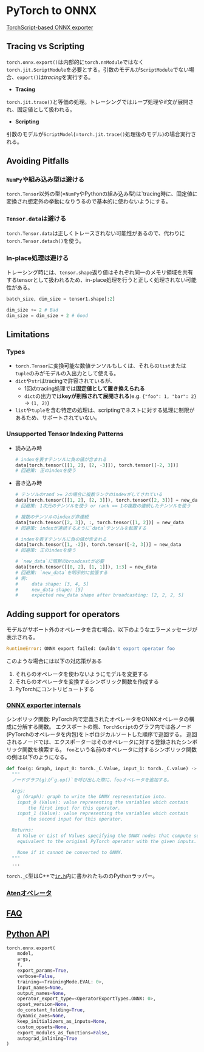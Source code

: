 # PyTorch to ONNX

[TorchScript-based ONNX exporter](https://pytorch.org/docs/stable/onnx_torchscript.html#types)

## Tracing vs Scripting

`torch.onnx.export()`は内部的に`torch.nnModule`ではなく`torch.jit.ScriptModule`を必要とする。引数のモデルが`ScriptModule`でない場合、`export()`は*tracing*を実行する。

- **Tracing**

`torch.jit.trace()`と等価の処理。トレーシングではループ処理やif文が展開され、固定値として扱われる。

- **Scripting**

引数のモデルが`ScriptModel`(=`torch.jit.trace()`処理後のモデル)の場合実行される。

## Avoiding Pitfalls

### `NumPy`や組み込み型は避ける

`torch.Tensor`以外の型(=`NumPy`やPythonの組み込み型)は`tracing時に、固定値に変換され想定外の挙動になりうるので基本的に使わないようにする。

### `Tensor.data`は避ける

`torch.Tensor.data`は正しくトレースされない可能性があるので、代わりに`torch.Tensor.detach()`を使う。

### In-place処理は避ける

トレーシング時には、`tensor.shape`返り値はそれぞれ同一のメモリ領域を共有するtensorとして扱われるため、in-place処理を行うと正しく処理されない可能性がある。

```python
batch_size, dim_size = tensor1.shape[:2]

dim_size += 2 # Bad
dim_size = dim_size + 2 # Good
```

## Limitations

### Types

- `torch.Tensor`に変換可能な数値テンソルもしくは、それらの`list`または`tuple`のみがモデルの入出力として使える。
- `dict`や`str`はtracingで許容されているが、
  - 1回のtracing処理では**固定値として置き換えられる**
  - `dict`の出力では**keyが削除されて展開される**(e.g. `{"foo": 1, "bar": 2}` -> `(1, 2)`)
- `list`や`tuple`を含む特定の処理は、scriptingでネストに対する処理に制限があるため、サポートされていない。

### Unsupported Tensor Indexing Patterns

- 読み込み時

  ```python
  # indexを表すテンソルに負の値が含まれる
  data[torch.tensor([[1, 2], [2, -3]]), torch.tensor([-2, 3])]
  # 回避策: 正のindexを使う
  ```

- 書き込み時
  
  ```python
  # テンソルのrand >= 2の場合に複数ランクのindexがしてされている
  data[torch.tensor([[1, 2], [2, 3]]), torch.tensor([2, 3])] = new_data
  # 回避策: 1次元のテンソルを使う or rank == 1の複数の連続したテンソルを使う

  # 複数のテンソルのindexが非連続
  data[torch.tensor([2, 3]), :, torch.tensor([1, 2])] = new_data
  # 回避策: indexが連続するように`data`テンソルを転置する

  # indexを表すテンソルに負の値が含まれる
  data[torch.tensor([1, -2]), torch.tensor([-2, 3])] = new_data
  # 回避策: 正のindexを使う

  # `new_data`に暗黙のbroadcastが必要
  data[torch.tensor([[0, 2], [1, 1]]), 1:3] = new_data
  # 回避策: `new_data`を明示的に拡張する
  # 例:
  #     data shape: [3, 4, 5]
  #     new_data shape: [5]
  #     expected new_data shape after broadcasting: [2, 2, 2, 5]
  ```
## Adding support for operators

モデルがサポート外のオペレータを含む場合、以下のようなエラーメッセージが表示される。

```python
RuntimeError: ONNX export failed: Couldn't export operator foo
```

このような場合には以下の対応策がある
1. それらのオペレータを使わないようにモデルを変更する
2. それらのオペレータを変換するシンボリック関数を作成する
3. PyTorchにコントリビュートする

### [ONNX exporter internals](https://pytorch.org/docs/stable/onnx_torchscript.html#onnx-exporter-internals)

シンボリック関数: PyTorch内で定義されたオペレータをONNXオペレータの構成に分解する関数。
エクスポートの際、`TorchScript`のグラフ内では各ノード(PyTorchのオペレータを内包)をトポロジカルソートした順序で巡回する。
巡回されるノードでは、エクスポーターはそのオペレータに対する登録されたシンボリック関数を検索する。
`foo`という名前のオペレータに対するシンボリック関数の例は以下のようになる。

```python
def foo(g: Graph, input_0: torch._C.Value, input_1: torch._C.value) -> Union[None, torch._C.Value, List[torch._C.Value]]:
  """
  ノードグラフ(g)が`g.op()`を呼び出した際に、fooオペレータを追加する。

  Args:
    g (Graph): graph to write the ONNX representation into.
    input_0 (Value): value representing the variables which contain
        the first input for this operator.
    input_1 (Value): value representing the variables which contain
        the second input for this operator.

  Returns:
    A Value or List of Values specifying the ONNX nodes that compute something
    equivalent to the original PyTorch operator with the given inputs.

    None if it cannot be converted to ONNX.
  """
  ...
```

`torch._C`型はC++で[`ir.h`](https://github.com/pytorch/pytorch/blob/main/torch/csrc/jit/ir/ir.h)内に書かれたもののPythonラッパー。

### [Atenオペレータ](https://pytorch.org/docs/stable/onnx_torchscript.html#aten-operators)

## [FAQ](https://pytorch.org/docs/stable/onnx_torchscript.html#frequently-asked-questions)

## [Python API](https://pytorch.org/docs/stable/onnx_torchscript.html#module-torch.onnx)

```python
torch.onnx.export(
    model, 
    args, 
    f, 
    export_params=True, 
    verbose=False, 
    training=<TrainingMode.EVAL: 0>, 
    input_names=None, 
    output_names=None, 
    operator_export_type=<OperatorExportTypes.ONNX: 0>, 
    opset_version=None, 
    do_constant_folding=True, 
    dynamic_axes=None, 
    keep_initializers_as_inputs=None, 
    custom_opsets=None, 
    export_modules_as_functions=False, 
    autograd_inlining=True
)
```